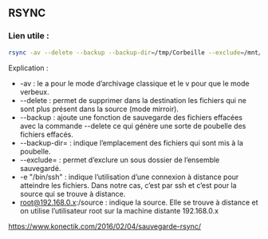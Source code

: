 ## RSYNC

### Lien utile :

```bash
rsync -av --delete --backup --backup-dir=/tmp/Corbeille --exclude=/mnt/Hd1/trashbox -e "/bin/ssh" root@192.168.0.x:/source /destination/
```

Explication :
* -av : le a pour le mode d’archivage classique et le v pour que le mode verbeux.
* --delete : permet de supprimer dans la destination les fichiers qui ne sont plus présent dans la source (mode mirroir).
* --backup : ajoute une fonction de sauvegarde des fichiers effacées avec la commande --delete ce qui génère une sorte de poubelle des fichiers effacés.
* --backup-dir= : indique l’emplacement des fichiers qui sont mis à la poubelle.
* --exclude= : permet d’exclure un sous dossier de l’ensemble sauvegardé.
* -e "/bin/ssh" : indique l’utilisation d’une connexion à distance pour atteindre les fichiers. Dans notre cas, c’est par ssh et c’est pour la source qui se trouve à distance.
* root@192.168.0.x:/source : indique la source. Elle se trouve à distance et on utilise l’utilisateur root sur la machine distante 192.168.0.x<br>

https://www.konectik.com/2016/02/04/sauvegarde-rsync/

